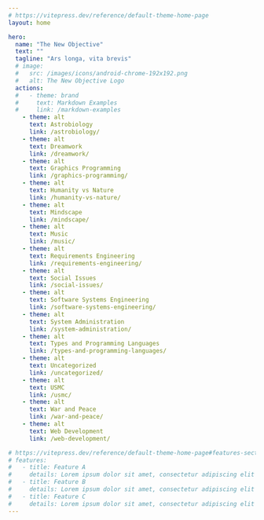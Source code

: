 ```yaml
---
# https://vitepress.dev/reference/default-theme-home-page
layout: home

hero:
  name: "The New Objective"
  text: ""
  tagline: "Ars longa, vita brevis"
  # image:
  #   src: /images/icons/android-chrome-192x192.png
  #   alt: The New Objective Logo
  actions:
  #   - theme: brand
  #     text: Markdown Examples
  #     link: /markdown-examples
    - theme: alt
      text: Astrobiology
      link: /astrobiology/
    - theme: alt
      text: Dreamwork
      link: /dreamwork/
    - theme: alt
      text: Graphics Programming
      link: /graphics-programming/
    - theme: alt
      text: Humanity vs Nature
      link: /humanity-vs-nature/
    - theme: alt
      text: Mindscape
      link: /mindscape/
    - theme: alt
      text: Music
      link: /music/
    - theme: alt
      text: Requirements Engineering
      link: /requirements-engineering/
    - theme: alt
      text: Social Issues
      link: /social-issues/
    - theme: alt
      text: Software Systems Engineering
      link: /software-systems-engineering/
    - theme: alt
      text: System Administration
      link: /system-administration/
    - theme: alt
      text: Types and Programming Languages
      link: /types-and-programming-languages/
    - theme: alt
      text: Uncategorized
      link: /uncategorized/
    - theme: alt
      text: USMC
      link: /usmc/
    - theme: alt
      text: War and Peace
      link: /war-and-peace/
    - theme: alt
      text: Web Development
      link: /web-development/

# https://vitepress.dev/reference/default-theme-home-page#features-section
# features:
#   - title: Feature A
#     details: Lorem ipsum dolor sit amet, consectetur adipiscing elit
#   - title: Feature B
#     details: Lorem ipsum dolor sit amet, consectetur adipiscing elit
#   - title: Feature C
#     details: Lorem ipsum dolor sit amet, consectetur adipiscing elit
---
```



